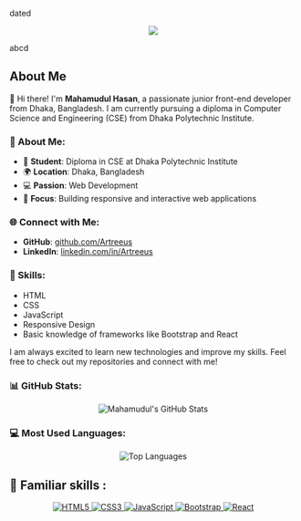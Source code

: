 dated<div align="center"> <img src="https://i.ibb.co/PhdCRqp/Dark-Blue-Futuristic-Technology-Mobile-Developer-Linked-In-Background-Profile.png"> </div>


abcd
## About Me

👋 Hi there! I'm **Mahamudul Hasan**, a passionate junior front-end developer from Dhaka, Bangladesh. I am currently pursuing a diploma in Computer Science and Engineering (CSE) from Dhaka Polytechnic Institute.

### 🌟 About Me:

- 🏫 **Student**: Diploma in CSE at Dhaka Polytechnic Institute
- 🌍 **Location**: Dhaka, Bangladesh
- 💻 **Passion**: Web Development
- 🎯 **Focus**: Building responsive and interactive web applications

### 🌐 Connect with Me:

- **GitHub**: [github.com/Artreeus](https://github.com/Artreeus)
- **LinkedIn**: [linkedin.com/in/Artreeus](https://www.linkedin.com/in/artreeus)

### 🚀 Skills:

- HTML
- CSS
- JavaScript
- Responsive Design
- Basic knowledge of frameworks like Bootstrap and React

I am always excited to learn new technologies and improve my skills. Feel free to check out my repositories and connect with me!



### 📊 GitHub Stats:

<div align="center">

![Mahamudul's GitHub Stats](https://github-readme-stats.vercel.app/api?username=Artreeus&show_icons=true&theme=radical)

</div>

### 💻 Most Used Languages:

<div align="center">

![Top Languages](https://github-readme-stats.vercel.app/api/top-langs/?username=Artreeus&layout=compact&theme=radical)

</div>



## 🚀 Familiar skills :

<p align="center">
  <a href="https://developer.mozilla.org/en-US/docs/Web/HTML" target="_blank">
    <img src="https://img.shields.io/badge/-HTML5-E34F26?style=for-the-badge&logo=html5&logoColor=white" alt="HTML5"/>
  </a>
  <a href="https://developer.mozilla.org/en-US/docs/Web/CSS" target="_blank">
    <img src="https://img.shields.io/badge/-CSS3-1572B6?style=for-the-badge&logo=css3" alt="CSS3"/>
  </a>
  <a href="https://developer.mozilla.org/en-US/docs/Web/JavaScript" target="_blank">
    <img src="https://img.shields.io/badge/-JavaScript-F7DF1E?style=for-the-badge&logo=javascript&logoColor=black" alt="JavaScript"/>
  </a>
  <a href="https://getbootstrap.com" target="_blank">
    <img src="https://img.shields.io/badge/-Bootstrap-563D7C?style=for-the-badge&logo=bootstrap" alt="Bootstrap"/>
  </a>
  <a href="https://reactjs.org/" target="_blank">
    <img src="https://img.shields.io/badge/-React-61DAFB?style=for-the-badge&logo=react&logoColor=black" alt="React"/>
  </a>
</p>

<!----
- 👋 Hi, I’m @Artreeus
- 👀 I’m interested in Photography, gaming, and programming.
- 🌱 I’m currently learning Mern Stack Development
- 💞️ I’m looking to collaborate on My latest project
- 📫 How to reach me 01717160829
------>
<!---
Artreeus/Artreeus is a ✨ special ✨ repository because its `README.md` (this file) appears on your GitHub profile.
You can click the Preview link to take a look at your changes.
--->
